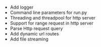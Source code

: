 - Add logger
- Command line parameters for run.py
- Threading and threadpool for http server
- Support for range request in http server
- Parse Http request query
- Add dynamic url routes
- Add file streaming
